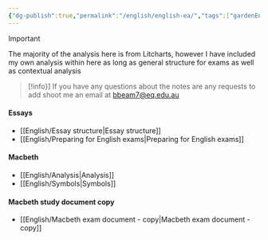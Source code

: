 ```yaml
---
{"dg-publish":true,"permalink":"/english/english-ea/","tags":["gardenEntry"]}
---
```


> [!important]
> The majority of the analysis here is from Litcharts, however I have included my own analysis within here as long as general structure for exams as well as contextual analysis
> >[!info}]
> >If you have any questions about the notes are any requests to add shoot me an email at bbeam7@eq.edu.au
#### Essays
- [[English/Essay structure\|Essay structure]]
- [[English/Preparing for English exams\|Preparing for English exams]]
#### Macbeth
- [[English/Analysis\|Analysis]]
- [[English/Symbols\|Symbols]]
#### Macbeth study document copy
- [[English/Macbeth exam document - copy\|Macbeth exam document - copy]]